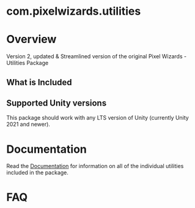 # com.pixelwizards.utilities
# Overview

Version 2, updated &amp; Streamlined version of the original Pixel Wizards - Utilities Package

## What is Included



## Supported Unity versions

This package should work with any LTS version of Unity (currently Unity 2021 and newer).

# Documentation

Read the  [Documentation](Documentation~\index.md)  for information on all of the individual utilities included in the package.

# FAQ

